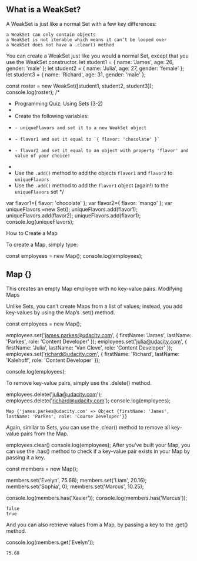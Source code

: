 ## What is a WeakSet?

A WeakSet is just like a normal Set with a few key differences:

    a WeakSet can only contain objects
    a WeakSet is not iterable which means it can’t be looped over
    a WeakSet does not have a .clear() method

You can create a WeakSet just like you would a normal Set, except that you use the WeakSet constructor.
let student1 = { name: 'James', age: 26, gender: 'male' };
let student2 = { name: 'Julia', age: 27, gender: 'female' };
let student3 = { name: 'Richard', age: 31, gender: 'male' };

const roster = new WeakSet([student1, student2, student3]);
console.log(roster);
/*
 * Programming Quiz: Using Sets (3-2)
 *
 * Create the following variables:
 *     - uniqueFlavors and set it to a new WeakSet object
 *     - flavor1 and set it equal to `{ flavor: 'chocolate' }`
 *     - flavor2 and set it equal to an object with property 'flavor' and value of your choice!
 *
 * Use the `.add()` method to add the objects `flavor1` and `flavor2` to `uniqueFlavors`
 * Use the `.add()` method to add the `flavor1` object (again!) to the `uniqueFlavors` set
 */

 var flavor1={ flavor: 'chocolate' };
   var flavor2={ flavor: 'mango' };
   var uniqueFlavors =new Set();
   uniqueFlavors.add(flavor1);
uniqueFlavors.add(flavor2);
   uniqueFlavors.add(flavor1);
console.log(uniqueFlavors);

How to Create a Map

To create a Map, simply type:

const employees = new Map();
console.log(employees);

## Map {}

This creates an empty Map employee with no key-value pairs.
Modifying Maps

Unlike Sets, you can’t create Maps from a list of values; instead, you add key-values by using the Map’s .set() method.

const employees = new Map();

employees.set('james.parkes@udacity.com', { 
    firstName: 'James',
    lastName: 'Parkes',
    role: 'Content Developer' 
});
employees.set('julia@udacity.com', {
    firstName: 'Julia',
    lastName: 'Van Cleve',
    role: 'Content Developer'
});
employees.set('richard@udacity.com', {
    firstName: 'Richard',
    lastName: 'Kalehoff',
    role: 'Content Developer'
});

console.log(employees);

To remove key-value pairs, simply use the .delete() method.

employees.delete('julia@udacity.com');
employees.delete('richard@udacity.com');
console.log(employees);

    Map {'james.parkes@udacity.com' => Object {firstName: 'James', lastName: 'Parkes', role: 'Course Developer'}}

Again, similar to Sets, you can use the .clear() method to remove all key-value pairs from the Map.

employees.clear()
console.log(employees);
After you’ve built your Map, you can use the .has() method to check if a key-value pair exists in your Map by passing it a key.

const members = new Map();

members.set('Evelyn', 75.68);
members.set('Liam', 20.16);
members.set('Sophia', 0);
members.set('Marcus', 10.25);

console.log(members.has('Xavier'));
console.log(members.has('Marcus'));

    false
    true

And you can also retrieve values from a Map, by passing a key to the .get() method.

console.log(members.get('Evelyn'));

    75.68

















